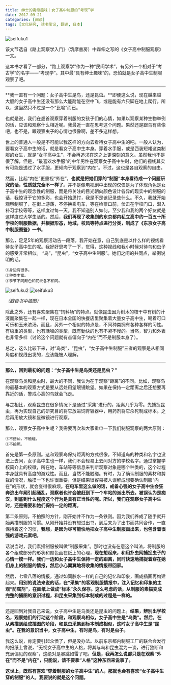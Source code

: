 ```yaml
---
title: 绅士的高级趣味｜女子高中制服的“考现”学
date: 2017-09-21
categories: [阅读]
tags: [文化研究, 读书笔记, 翻译, 日本]
---
```

![seifuku1](/assets/img/postimg/seifuku/seifuku1.jpeg)

该文节选自《路上观察学入门》（筑摩書房）中森伸之写的《女子高中制服观察》一文。

这本书才看了一部分，“路上观察学”作为一种“民间学术”，有另外一个相对于“考古学”的名字——“考现学”。其中最“具有绅士趣味”的，恐怕就是女子高中生制服观察了吧。

---

**我一直有一个问题：女子高中生是鸟，还是昆虫。**即便这么说，现在越来越大胆的女子高中生还没有那么大能耐能在空中飞，或是能有六只脚在地上爬行。所以，这当然只不过是一个“比喻”而已。

也就是说，我们在翘首观察穿着制服的女孩子们的心情，如果以观察某种生物举例的话，应该和观察什么相近呢。我最近一直在思考这个问题。果然还是跟鸟有些像吧，也不是，跟观察虫子的心情也很像啊，差不多这样想。    
    
世上的普通人一般是不可能以我这样的方向去看待女子高中生的吧。一般人认为，要看女子高中生的话，就是看女子高中生本身。穿着水手服，或是西装短裙这类制服的女生，就是“女子高中生”，不会再追求在这之上更深刻的意义。虽然我也不是很了解，但是，“最喜欢水手服”的中年男性在观察女子高中生时，他们的视线其实有可能是透过了水手服，更倾向于观察到“内在”。不过，这也是各自观察的自由。
    
然而，比起“内在”更重视“外在”，**也就是把她们穿的“制服”本身看待成一个问题研究的话，性质就完全不一样了**。并不是像电视剧中出现的仅仅是为了体现角色是女子高中生的观念性的制服，而是将关注的目光朝向颜色设计各异的现实中的制服的话，我惊讶于它的多彩，也会开始思忖，我是不是该记录些什么。不久，我就开始观察制服了，在街上游荡，不停换乘电车，等在检票口前，伏击在学校门口，潜入补习学校等等，这样度过每一天。我不知道别人如何，至少我和我的两个好友就是这样度过大学生活的。然后，**我们再现了收集到的东京都内私立高中约一百五十所学校的制服数据，并根据形态，地域，校风等特点进行分类，制成了《东京女子高中制服图鉴》一书**。

   那么，足足5年的观察活动告一段落，我开始在意，自己到底是以什么样的视线看待女子高中生的呢。我好好思考了一下，觉得，这种视线和我小时候对待鸟和虫子的感受非常相似。
    “鸟”，“昆虫”，“女子高中生制服”。她们之间的共同点，举例说明的话， 
    
    ①身边有很多。
    ②种类丰富。 
    ③季节不同颜色和花纹各不相同。


![seifuku2](/assets/img/postimg/seifuku/seifuku2.jpeg)
![seifuku3](/assets/img/postimg/seifuku/seifuku3.jpeg)

_（截自书中插图）_

除此之外，还有喜欢聚集在“饲料场”的特点。就像昆虫因为树木的枝干中有树的汁液而聚集在一起一样，现在日本全国的快餐店里聚集着大量女子高中生，喝着可口可乐和玉米浓汤。而且，另外一个相似的特点是，不同种类拥有各种各样的习性。有稳重的类型，也有聒噪的类型，既有勤快的也有不紧不慢的。当然，智力和外表也非常多样（讨论这个问题就有点偏向于“内在”而不是制服本身了）。

总之，这么比较下来，对“鸟类”，“昆虫”，“女子高中生制服”三者的观察是从相同角度和视线出发的，应该能被人理解。

---

**那么，回到最初的问题：“女子高中生是鸟类还是昆虫？”**

在观察鸟类和昆虫时，最大的不同，我认为在于观察“距离”的不同。比如，观察鸟的最基本的观察方式是要从远处用望眼镜眺望。如果在保持一定距离之后还想要再靠近的话，警戒心高的鸟就会飞走。

与之相比，观察昆虫在很多情况下是通过“采集”进行的，距离几乎为零。先捕捉昆虫，再为实现自己的研究目的将它放进饲育容器中，用药剂将它杀死制成标本。之后再用放大镜和显微镜进行观察。

那么，观察女子高中生呢？我需要再次和大家重申一下我们制服观察的两大原则：

~~~
①不搭讪，不触碰。
②不拍照。
~~~

首先是第一条原则。这和观察鸟保持距离的方式很像。不知道鸟的种类和名字也没法上去问，女子高中生也一样，我们不会轻易上去问对方的学校名字。通过掌握学校简介上的校徽，所在地，车站等等信息来判断观察对象是哪个种类的，这个过程本身就具有高度的游戏性。而且，当然不能触碰。有时，为了确认制服的素材和剪裁的情况，触摸一下也许很重要，但是结果很容易被人误解成想要确认制服“内在”的形状，就会变得很麻烦。**在电车里这么做的话，戒备心强的女子高中生会狂奔逃出车厢引起骚乱，观察者也许会被赶到下一个车站的派出所去。被误认为是痴汉，到底到什么程度这个行为是具有正当性的呢。所以，我们在观察女子高中生时，还是需要和她们保持一定的距离。**

第二条原则。不拍照的方针，刚开始并不作为一条铁则。因为我们养成了随手就开始素描制服的习惯。从刚开始并没有想过出书，到后来为了出书而共同合作，一直保持着这个习惯，**我想，是因为尽可能快地把女子高中生制服画出来，也包含着很强的游戏元素吧。**

话说当时，我们素描制服被叫做“制服采集”。那时也没有在意这个叫法，将制服的各个组成部分的形状和颜色画在纸上的心理，**现在想起来，和用扑虫网捕捉虫子的心情一模一样。我们一边和女子高中生保持一定的距离，同时快速地捕捉着穿在她们身上的制服的情报，然后小心翼翼地将收集的情报带回家。**

然后，七零八落的情报，通过如同胶水一样的自己的记忆和印象，画成插画再构建起来。**用别的说法来说的话，在“采集”的客观制服情报中，注入记忆和印象的主观“防腐剂”，在画纸上做成“标本”永久保存。这么考虑的话，从制服的素描变成完整的插图的意识过程，和昆虫采集到标本制成的过程是一样的。**

---

还是回到对我自己来说，女子高中生是鸟类还是昆虫的问题上。**结果，辨别出学校名，观察她们的行动这个阶段，和观察鸟相似，女子高中生是“鸟类”。然后，在从素描到绘成插图的阶段，和昆虫采集到标本制成相似，这时女子高中生是“昆虫”。在我的意识当中，女子高中生，有时是鸟，有时是虫子。**

我这么说，肯定要引起众愤了，但是没办法。以前东京都内制服工厂的联合会发行的报纸上曾说，“无视女子高中生的人格，将其与鸟和昆虫混为一谈，进行独断和充满偏见的观察”，这绝对是暴跳如雷了吧。**但是，我再怎么说都只是在观察“外在”而不是“内在”，只能说，请不要拿“人格”这种东西来说事了。**

**这世上，既然有喜欢“穿着制服的女子高中生”的人，那就也会有喜欢“女子高中生穿的制服”的人。我要说的就是这个问题。**

